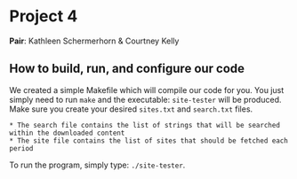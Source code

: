 Project 4
=========

**Pair**: Kathleen Schermerhorn & Courtney Kelly

How to build, run, and configure our code
-----------------------------------------
We created a simple Makefile which will compile our code for you. You just simply need to run `make` and the executable: `site-tester` will be produced. Make sure you create your desired `sites.txt` and `search.txt` files. 

	* The search file contains the list of strings that will be searched within the downloaded content
	* The site file contains the list of sites that should be fetched each period

To run the program, simply type: `./site-tester`.